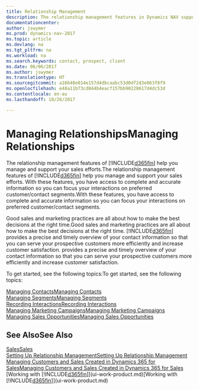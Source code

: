 ```yaml
---
title: Relationship Management
description: The relationship management features in Dynamics NAV support your sales efforts and let you access information about contacts and prospects so you can serve customers efficiently.
documentationcenter: 
author: jswymer
ms.prod: dynamics-nav-2017
ms.topic: article
ms.devlang: na
ms.tgt_pltfrm: na
ms.workload: na
ms.search.keywords: contact, prospect, client
ms.date: 06/06/2017
ms.author: jswymer
ms.translationtype: HT
ms.sourcegitcommit: a16640e014e157d4dbcaabc53d0df2d3e063f8f9
ms.openlocfilehash: e48a11b73cd844b4eacf157bb90228617d4dc53d
ms.contentlocale: en-au
ms.lasthandoff: 10/26/2017

---
```

# <a name="managing-relationships"></a><span data-ttu-id="be7db-103">Managing Relationships</span><span class="sxs-lookup"><span data-stu-id="be7db-103">Managing Relationships</span></span>
<span data-ttu-id="be7db-104">The relationship management features of [!INCLUDE[d365fin](includes/d365fin_md.md)] help you manage and support your sales efforts.</span><span class="sxs-lookup"><span data-stu-id="be7db-104">The relationship management features of [!INCLUDE[d365fin](includes/d365fin_md.md)] help you manage and support your sales efforts.</span></span> <span data-ttu-id="be7db-105">With these features, you have access to complete and accurate information so you can focus your interactions on preferred customer/contact segments.</span><span class="sxs-lookup"><span data-stu-id="be7db-105">With these features, you have access to complete and accurate information so you can focus your interactions on preferred customer/contact segments.</span></span>

<span data-ttu-id="be7db-106">Good sales and marketing practices are all about how to make the best decisions at the right time.</span><span class="sxs-lookup"><span data-stu-id="be7db-106">Good sales and marketing practices are all about how to make the best decisions at the right time.</span></span> [!INCLUDE[d365fin](includes/d365fin_md.md)]<span data-ttu-id="be7db-107"> provides a precise and timely overview of your contact information so that you can serve your prospective customers more efficiently and increase customer satisfaction.</span><span class="sxs-lookup"><span data-stu-id="be7db-107"> provides a precise and timely overview of your contact information so that you can serve your prospective customers more efficiently and increase customer satisfaction.</span></span>

<span data-ttu-id="be7db-108">To get started, see the following topics:</span><span class="sxs-lookup"><span data-stu-id="be7db-108">To get started, see the following topics:</span></span>

[<span data-ttu-id="be7db-109">Managing Contacts</span><span class="sxs-lookup"><span data-stu-id="be7db-109">Managing Contacts</span></span>](marketing-contacts.md)  
[<span data-ttu-id="be7db-110">Managing Segments</span><span class="sxs-lookup"><span data-stu-id="be7db-110">Managing Segments</span></span>](marketing-segments.md)  
[<span data-ttu-id="be7db-111">Recording Interactions</span><span class="sxs-lookup"><span data-stu-id="be7db-111">Recording Interactions</span></span>](marketing-interactions.md)  
[<span data-ttu-id="be7db-112">Managing Marketing Campaigns</span><span class="sxs-lookup"><span data-stu-id="be7db-112">Managing Marketing Campaigns</span></span>](marketing-campaigns.md)  
[<span data-ttu-id="be7db-113">Managing Sales Opportunities</span><span class="sxs-lookup"><span data-stu-id="be7db-113">Managing Sales Opportunities</span></span>](marketing-manage-sales-opportunities.md)

## <a name="see-also"></a><span data-ttu-id="be7db-114">See Also</span><span class="sxs-lookup"><span data-stu-id="be7db-114">See Also</span></span>
[<span data-ttu-id="be7db-115">Sales</span><span class="sxs-lookup"><span data-stu-id="be7db-115">Sales</span></span>](sales-manage-sales.md)  
[<span data-ttu-id="be7db-116">Setting Up Relationship Management</span><span class="sxs-lookup"><span data-stu-id="be7db-116">Setting Up Relationship Management</span></span>](marketing-setup-marketing.md)  
[<span data-ttu-id="be7db-117">Managing Customers and Sales Created in Dynamics 365 for Sales</span><span class="sxs-lookup"><span data-stu-id="be7db-117">Managing Customers and Sales Created in Dynamics 365 for Sales</span></span>](marketing-integrate-dynamicscrm.md)  
<span data-ttu-id="be7db-118">[Working with [!INCLUDE[d365fin](includes/d365fin_md.md)]](ui-work-product.md)</span><span class="sxs-lookup"><span data-stu-id="be7db-118">[Working with [!INCLUDE[d365fin](includes/d365fin_md.md)]](ui-work-product.md)</span></span>  

